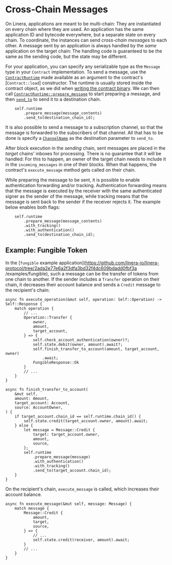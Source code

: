 # Cross-Chain Messages

On Linera, applications are meant to be multi-chain: They are instantiated on
every chain where they are used. An application has the same application ID and
bytecode everywhere, but a separate state on every chain. To coordinate, the
instances can send _cross-chain messages_ to each other. A message sent by an
application is always handled by the _same_ application on the target chain: The
handling code is guaranteed to be the same as the sending code, but the state
may be different.

For your application, you can specify any serializable type as the `Message`
type in your `Contract` implementation. To send a message, use the
[`ContractRuntime`](https://docs.rs/linera-sdk/latest/linera_sdk/struct.ContractRuntime.html)
made available as an argument to the contract's [`Contract::load`] constructor.
The runtime is usually stored inside the contract object, as we did when
[writing the contract binary](en_US/developers/sdk/contract.md). We can then call
[`ContractRuntime::prepare_message`](https://docs.rs/linera-sdk/latest/linera_sdk/struct.ContractRuntime.html#prepare_message)
to start preparing a message, and then
[`send_to`](https://docs.rs/linera-sdk/latest/linera_sdk/struct.MessageBuilder.html#send_to)
to send it to a destination chain.

```rust,ignore
    self.runtime
        .prepare_message(message_contents)
        .send_to(destination_chain_id);
```

It is also possible to send a message to a subscription channel, so that the
message is forwarded to the subscribers of that channel. All that has to be done
is specify a
[`ChannelName`](https://docs.rs/linera-base/latest/linera_base/identifiers/struct.ChannelName.html)
as the destination parameter to `send_to`.

After block execution in the _sending_ chain, sent messages are placed in the
_target_ chains' inboxes for processing. There is no guarantee that it will be
handled: For this to happen, an owner of the target chain needs to include it in
the `incoming_messages` in one of their blocks. When that happens, the
contract's `execute_message` method gets called on their chain.

While preparing the message to be sent, it is possible to enable authentication
forwarding and/or tracking. Authentication forwarding means that the message is
executed by the receiver with the same authenticated signer as the sender of the
message, while tracking means that the message is sent back to the sender if the
receiver rejects it. The example below enables both flags:

```rust,ignore
    self.runtime
        .prepare_message(message_contents)
        .with_tracking()
        .with_authentication()
        .send_to(destination_chain_id);
```

## Example: Fungible Token

In the [`fungible`
example
application](https://github.com/linera-io/linera-protocol/tree/2ada2e77e6a2f3dfa3bd32f4dc609bdadd0fbf3a
/examples/fungible), such a message
can be the transfer of tokens from one chain to another. If the sender includes
a `Transfer` operation on their chain, it decreases their account balance and
sends a `Credit` message to the recipient's chain:

```rust,ignore
async fn execute_operation(&mut self, operation: Self::Operation) -> Self::Response {
    match operation {
        // ...
        Operation::Transfer {
            owner,
            amount,
            target_account,
        } => {
            self.check_account_authentication(owner)?;
            self.state.debit(owner, amount).await?;
            self.finish_transfer_to_account(amount, target_account, owner)
                .await;
            FungibleResponse::Ok
        }
        // ...
    }
}

async fn finish_transfer_to_account(
    &mut self,
    amount: Amount,
    target_account: Account,
    source: AccountOwner,
) {
    if target_account.chain_id == self.runtime.chain_id() {
        self.state.credit(target_account.owner, amount).await;
    } else {
        let message = Message::Credit {
            target: target_account.owner,
            amount,
            source,
        };
        self.runtime
            .prepare_message(message)
            .with_authentication()
            .with_tracking()
            .send_to(target_account.chain_id);
    }
}
```

On the recipient's chain, `execute_message` is called, which increases their
account balance.

```rust,ignore
async fn execute_message(&mut self, message: Message) {
    match message {
        Message::Credit {
            amount,
            target,
            source,
        } => {
            // ...
            self.state.credit(receiver, amount).await;
        }
        // ...
    }
}
```
